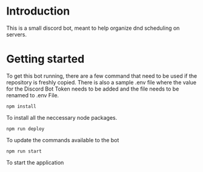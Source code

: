 # Introduction
This is a small discord bot, meant to help organize dnd scheduling on servers. 

# Getting started
To get this bot running, there are a few command that need to be used if the repository is freshly copied. 
There is also a sample .env file where the value for the Discord Bot Token needs to be added and the file needs to be renamed to .env File. 


```
npm install
```
To install all the neccessary node packages.

```
npm run deploy
```
To update the commands available to the bot
```
npm run start
```
To start the application


